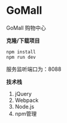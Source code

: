 # GoMall
GoMall 购物中心 

**克隆/下载项目**



```
npm install
npm run dev
```

服务监听端口为：8088


**技术栈**

1. jQuery
2. Webpack 
3. Node.js
4. npm管理



